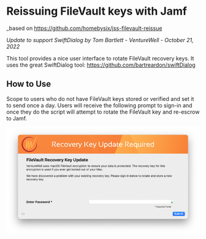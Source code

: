 # Reissuing FileVault keys with Jamf
_based on https://github.com/homebysix/jss-filevault-reissue

_Update to support SwiftDialog by Tom Bartlett - VentureWell - October 21, 2022_

This tool provides a nice user interface to rotate FileVault recovery keys. It uses the great SwiftDialog tool: https://github.com/bartreardon/swiftDialog

## How to Use
Scope to users who do not have FileVault keys stored or verified and set it to send once a day. Users will receive the following prompt to sign-in and once they do the script will attempt to rotate the FileVault key and re-escrow to Jamf.

![Screenshot](FileVault-Reissue.png)

